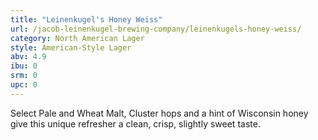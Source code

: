 ```yaml
---
title: "Leinenkugel's Honey Weiss"
url: /jacob-leinenkugel-brewing-company/leinenkugels-honey-weiss/
category: North American Lager
style: American-Style Lager
abv: 4.9
ibu: 0
srm: 0
upc: 0
---
```

Select Pale and Wheat Malt, Cluster hops and a hint of Wisconsin honey give this unique refresher a clean, crisp, slightly sweet taste.
